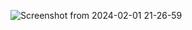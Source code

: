 ![Screenshot from 2024-02-01 21-26-59](https://github.com/DevangBondre/Grid-Web/assets/140183297/8be021dd-c946-4ec7-b812-0b7d81672c16)
